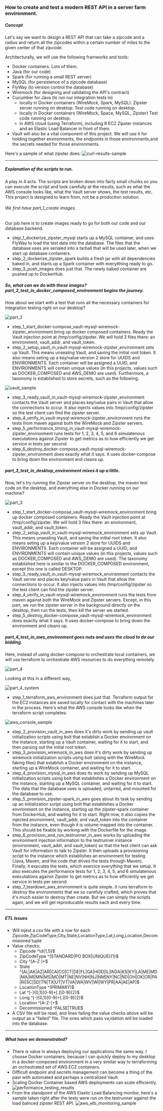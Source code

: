 ### How to create and test a modern REST API in a server farm environment.

##### Concept
Let's say we want to design a REST API that can take a zipcode and a radius and return all the zipcodes within a certain number of miles to the given center of that zipcode.

Architecturally, we will use the following framworks and tools:

- Docker containers.  Lots of them.
- Java (for our code)
- Spark (for running a small REST server)
- MySQL (for persistence of a zipcode database)
- FlyWay (to version control the database)
- Wiremock (for designing and validating the API's contract)
- Cucumber for Java (to run our integration tests in)
    - locally in Docker containers (WireMock, Spark, MySQL).  Zipster server running on desktop.  Test code running on desktop.
    - locally in Docker containers (WireMock, Space, MySQL, Zipster)  Test code running on desktop.
    - in AWS cloud (using Terraform), including 8 EC2 Zipster instances and an Elastic Load Balancer in front of them
- Vault will also be a vital component of this project.  We will use it for holding together environments, the endpoints in those environments,and the secrets needed for those environments.

Here's a sample of what zipster does:
![curl-results-sample](assets/curl-results-sample.png)

---
##### Explanation of the scripts to run.  
A play in 4 acts.  The scripts are broken down into fairly small chunks so you can execute the script and look carefully at the results, such as what the AWS console looks like, what the Vault server shows, the test results, etc.  This project is designed to learn from, not be a production solution.

###### We first have part_1_create images.  

Our job here is to create images ready to go for both our code and our database backend.

- step_1_dockerize_zipster_mysql starts up a MySQL container, and uses FlyWay to load the test data into the database.  The files that the database uses are serialed into a tarball that will be used later, when we start up database containers.
- step_2_dockerize_zipster_spark builds a fresh jar with all dependencies baked in, and starts up a Spark container with everytthing ready to go.  
- step_3_push_images does just that.  The newly baked container are pushed up to DockerHub.

##### So, what can we do with these images?  part_2_test_in_docker_composed_environment begins the journey.
How about we start with a test that runs all the necessary containers for integration testing right on our desktop?

![part_2](assets/part_2_test_in_docker_composed_environment.png)

- step_1_start_docker-compose_vault-mysql-wiremock-zipster_environment bring up docker composed containers.  Ready the Vault injection point at /tmp/config/zipster.  We will hold 3 files there: an environment, vault_addr, and vault_token.
- step_2_setup_vault_in_vault-mysql-wiremock-zipster_environment sets up Vault.  This means unsealing Vault, and saving the initial root token.  It also means seting up a key/value version 2 store for UUIDS and ENVIRONMENTS.  Each container will be assigned a UUID, and ENVIRONMENTS will contain unique values (in this projects, values such as DOCKER_COMPOSED and AWS_DEMO are used).  Furthermore, a taxonomy is established to store secrets, such as the following.

![vault_sample](assets/vault_sample.png)

- step_3_ready_vault_in_vault-mysql-wiremock-zipster_environment contacts the Vault server and places key/value pairs in Vault that allow the connections to occur.  It also injects values into /tmp/config/zipster so the test client can find the zipster server.
- step_4_verify_in_vault-mysql-wiremock-zipster_environment runs the tests from maven against both the WireMock and Zipster servers.
- step_5_performance_timing_in_vault-mysql-wiremock-zipster_environment runs tests for 1, 2, 3, 4, 5, and 6 simulatenous executations against Zipster to get metrics as to how efficiently we get service in tests per second.
- step_6_destroy_docker-compose_vault-mysql-wiremock-zipster_environment does exactly what it says.  It uses docker-compose to bring down the environment and cleans up.

##### part_3_test_in_desktop_environment mixes it up a little.
Now, let's try running the Zipster server on the desktop, the maven test code on the desktop, and everything else in Docker running on our machine?

![part_3](assets/part_3_test_in_desktop_environment.png)

- step_1_start_docker-compose_vault-mysql-wiremock_environment bring up docker composed containers.  Ready the Vault injection point at /tmp/config/zipster.  We will hold 3 files there: an environment, vault_addr, and vault_token.
- step_2_setup_vault_in_vault-mysql-wiremock_environment sets up Vault.  This means unsealing Vault, and saving the initial root token.  It also means seting up a key/value version 2 store for UUIDS and ENVIRONMENTS.  Each container will be assigned a UUID, and ENVIRONMENTS will contain unique values (in this projects, values such as DOCKER_COMPOSED and AWS_DEMO are used).  The taxonomy established here is similar to the DOCKER_COMPOSED environment, except this one is called DESKTOP.
- step_3_ready_vault_in_vault-mysql-wiremock_environment contacts the Vault server and places key/value pairs in Vault that allow the connections to occur.  It also injects values into /tmp/config/zipster so the test client can find the zipster server.
- step_4_verify_in_vault-mysql-wiremock_environment runs the tests from maven against both the WireMock and Zipster servers.  Except, in this part, we run the zipster server in the background directly on the desktop, then run the tests, then kill the server we started.
- step_5_destroy_docker-compose_vault-mysql-wiremock_environment does exactly what it says.  It uses docker-compose to bring down the environment and cleans up.

##### part_4_test_in_aws_environment goes nuts and uses the cloud to do our bidding.
Here, instead of using docker-compose to orchestrate local containers, we will use terraform to orchestrate AWS resources to do everything remotely.

![part_4](assets/part_4_test_in_aws_environment.png)

Looking at this in a different way,

![part_4_system](assets/part_4_aws_systems_diagram.png)

- step_1_terraform_aws_environment does just that. Terraform output for the EC2 instances are saved locally for contact with the machines later in the process.  Here's what the AWS console looks like when the terraform script completes:

![aws_console_sample](assets/aws_console_sample.png)

- step_2_provision_vault_in_aws does it's dirty work by sending up vault initialization scripts using bolt that establish a Docker environment on the instance, starting up a Vault container, waiting for it to start, and then parsing out the initial root token.
- step_3_provision_wiremock_in_aws does it's dirty work by sending up wiremock initialization scripts using bolt (along with the WireMock faking files) that establish a Docker environment on the instance, starting up a WireMock container, and waiting for it to start.
- step_4_provision_mysql_in_aws does its work by sending up MySQL initialization scripts using bolt that establishes a Docker environment on the instance, starting up a MySQL container, and waiting for it to start.  The data that the database uses is uploaded, untarred, and mounted for the database to use.
- step_5_provision_zipster-spark_in_aws goes about its task by sending up an initialization script using bolt that establishes a Docker environment on the instance, starting up the zipster-spark container from DockerHub, and waiting for it to start.  Right now, it also copies the injected environment, vault_addr, and vault_token into the container from the instance, even though it is volume mapped into the container.  This should be fixable by working with the Dockerfile for the image.
- step_6_provision_and_run_testrunner_in_aws works by uploading the environment injection information to the testrunner instance (environment, vault_addr, and vault_token) so that the test client can ask Vault for information to talk to Zipster.  It then uploads a provisioning script to the instance which establishes an environment for testing (Java, Maven, and the code that drives the tests through Maven).  Finally, it executes the tests, which exercice everything that we setup.  It also executes the performance tests for 1, 2, 3, 4, 5, and 6 simulatenous executations against Zipster to get metrics as to how efficiently we get service in tests per second.
- step_7_teardown_aws_environment is quite simple.  It runs terraform to destroy the environments that we so carefuly crafted, which proves that it's much easier to destroy than create.  But we can simply the scripts again, and we will get reproducable results each and every time.

---

##### ETL Issues

* Will injest a csv file with a row for each Zipcode,ZipCodeType,City,State,LocationType,Lat,Long,Location,Decommisioned tuple
* Value checks:
  * Zipcode       ^\d{1,5}$
  * ZipCodeType   ^(STANDARD|PO BOX|UNIQUE){1}$
  * City          ^[A-Z ]+$
  * State         ^(AL|AK|AZ|AR|CA|CO|CT|DE|FL|GA|HI|ID|IL|IN|IA|KS|KY|LA|ME|MD|MA|MI|MN|MS|MO|MT|NE|NV|NH|NJ|NM|NY|NC|ND|OH|OK|OR|PA|RI|SC|SD|TN|TX|UT|VT|VA|WA|WV|WI|WY|PR|AA|AE|AP)$
  * LocationType  ^(PRIMARY)$
  * Lat           ^[\-]{0,1}[0-9]+[\.][0-9]{2}$
  * Long          ^[\-]{0,1}[0-9]+[\.][0-9]{2}$
  * Location      ^[A-Z\-]+$
  * Decommisioned ^FALSE|TRUE$
* A CSV file will be read, and lines failing the value checks above will be output as a "failed" file.  The ones which pass va;idation will be loaded into the database.
---

##### What have we demonstrated?

- There is value in always deploying our applications the same way.  I choose Docker containers, because I can quickly deploy to my desktop in a docker-composed environment in a very similar way to terraforming an orchestrated set of AWS EC2 containers.
- Difficult endpoint and secrets management can become a thing of the past with automated and perhaps a centralized Vault.
- Scaling Docker Container based AWS deployments can scale efficiently.
![performance_testing_results](assets/performance_testing_results.png)
- From the standpoint of the AWS Elastic Load Balancing monitor, here's a sample taken right after the tests were run on the testrunner against the load balnced zipster REST API.
![aws_elb_monitoring_sample](assets/aws_elb_monitoring_sample.png)
